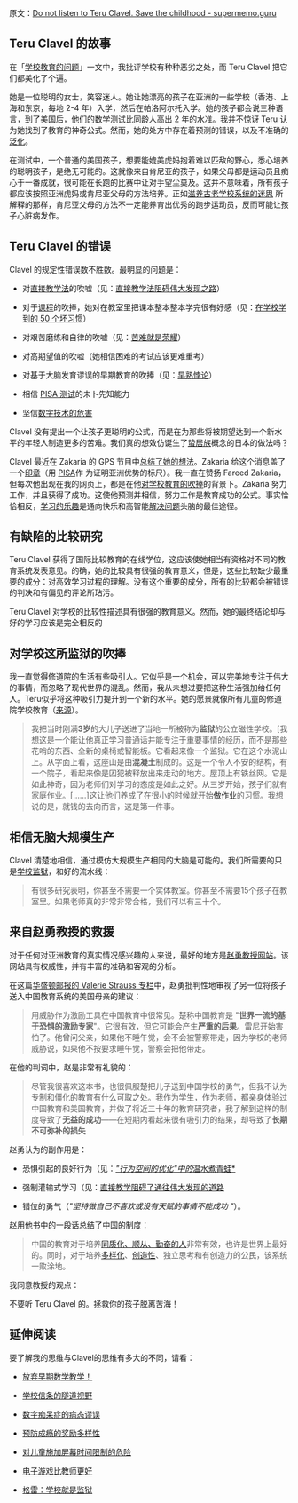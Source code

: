 原文：[Do not listen to Teru Clavel. Save the childhood - supermemo.guru](https://supermemo.guru/wiki/Do_not_listen_to_Teru_Clavel._Save_the_childhood)

## Teru Clavel 的故事

在「[学校教育的问题](https://supermemo.guru/wiki/Problem_of_schooling)」一文中，我批评学校有种种恶劣之处，而 Teru Clavel 把它们都美化了个遍。

她是一位聪明的女士，笑容迷人。她让她漂亮的孩子在亚洲的一些学校（香港、上海和东京，每地 2-4 年）入学，然后在帕洛阿尔托入学。她的孩子都会说三种语言，到了美国后，他们的数学测试比同龄人高出 2 年的水准。我并不惊讶 Teru 认为她找到了教育的神奇公式。然而，她的处方中存在着预测的错误，以及不准确的[泛化](https://supermemo.guru/wiki/Generalization)。

在测试中，一个普通的美国孩子，想要能媲美虎妈抱着难以匹敌的野心，悉心培养的聪明孩子，是绝无可能的。这就像来自肯尼亚的孩子，如果父母都是运动员且痴心于一番成就，很可能在长跑的比赛中让对手望尘莫及。这并不意味着，所有孩子都应该按照亚洲虎妈或肯尼亚父母的方法培养。正如[滋养古老学校系统的迷思](https://supermemo.guru/wiki/Mythology_that_keeps_the_archaic_school_system_alive) 所解释的那样，肯尼亚父母的方法不一定能养育出优秀的跑步运动员，反而可能让孩子心脏病发作。

## Teru Clavel 的错误

Clavel 的规定性错误数不胜数。最明显的问题是：

- 对[直接教学法](https://supermemo.guru/wiki/Direct_instruction)的吹嘘（见：[直接教学法阻碍伟大发现之路](https://supermemo.guru/wiki/Direct_instruction_blocks_pathways_to_great_discoveries)）

- 对于[课程](https://supermemo.guru/wiki/Curriculum)的吹捧，她对在教室里把课本整本整本学完很有好感（见：[在学校学到的 50 个坏习惯](https://supermemo.guru/wiki/50_bad_habits_learned_at_school)）

- 对艰苦磨练和自律的吹嘘（见：[苦难就是荣耀](https://supermemo.guru/wiki/The_grind_is_the_glory)）

- 对高期望值的吹嘘（她相信困难的考试应该更难重考）

- 对基于大脑发育谬误的早期教育的吹捧（见：[早熟悖论](https://supermemo.guru/wiki/Precocity_paradox)）

- 相信 [PISA 测试](https://supermemo.guru/wiki/PISA)的未卜先知能力

- 坚信[数字技术的危害](https://supermemo.guru/wiki/Digital_Dementia)

Clavel 没有提出一个让孩子更聪明的公式，而是在为那些将被期望达到一个新水平的年轻人制造更多的苦难。我们真的想效仿诞生了[蛰居族](https://supermemo.guru/wiki/Hikikomori)概念的日本的做法吗？

Clavel 最近在 Zakaria 的 GPS 节目中[总结了她的想法](https://youtu.be/Trd6eQ8xsyA)。Zakaria 给这个消息盖了一个[印章](http://transcripts.cnn.com/TRANSCRIPTS/1912/01/fzgps.01.html)（用 [PISA](https://supermemo.guru/wiki/PISA)作 为证明亚洲优势的标尺）。我一直在赞扬 Fareed Zakaria，但每次他出现在我的网页上，都是在他[对学校教育的吹捧](https://supermemo.guru/wiki/Glorification_of_schooling)的背景下。Zakaria 努力工作，并且获得了成功。这使他预测并相信，努力工作是教育成功的公式。事实恰恰相反，[学习的乐趣](https://supermemo.guru/wiki/Pleasure_of_learning)是通向快乐和高智能[解决问题](https://supermemo.guru/wiki/Problem_solving)头脑的最佳途径。

## 有缺陷的比较研究

Teru Clavel 获得了国际比较教育的在线学位，这应该使她相当有资格对不同的教育系统发表意见。的确，她的比较具有很强的教育意义，但是，这些比较缺少最重要的成分：对高效学习过程的理解。没有这个重要的成分，所有的比较都会被错误的判决和有偏见的评论所玷污。

Teru Clavel 对学校的比较性描述具有很强的教育意义。然而，她的最终结论却与好的学习应该是完全相反的

## 对学校这所监狱的吹捧

我一直觉得修道院的生活有些吸引人。它似乎是一个机会，可以完美地专注于伟大的事情，而忽略了现代世界的混乱。然而，我从未想过要把这种生活强加给任何人。Teru似乎将这种吸引力提升到一个新的水平。她的愿景就像所有儿童的修道院学校教育（[来源](https://zibbyowens.com/transcript/teruclavel)）。

> 我把当时刚满**3岁**的大儿子送进了当地一所被称为**监狱**的公立磁性学校。[我想这是一个能让他真正学习普通话并能专注于重要事情的经历，而不是那些花哨的东西、全新的桌椅或智能板。它看起来像一个监狱。它在这个水泥山上。从字面上看，这座山是由**混凝土**制成的。这是一个令人不安的结构，有一个院子，看起来像是囚犯被释放出来走动的地方。屋顶上有铁丝网。它是如此神奇，因为老师们对学习的态度是如此之好。从三岁开始，孩子们就有家庭作业。[......]这让他们养成了在很小的时候就开始[做作业](https://supermemo.guru/wiki/Homework)的习惯。我想说的是，就钱的去向而言，这是第一件事。

## 相信无脑大规模生产

Clavel 清楚地相信，通过模仿大规模生产相同的大脑是可能的。我们所需要的只是[学校监狱](https://supermemo.guru/wiki/School_is_prison)，和好的流水线：

> 有很多研究表明，你甚至不需要一个实体教室。你甚至不需要15个孩子在教室里。如果老师真的非常非常合格，我们可以有三十个。

## 来自赵勇教授的救援

对于任何对亚洲教育的真实情况感兴趣的人来说，最好的地方是[赵勇教授网站](http://zhaolearning.com/)。该网站具有权威性，并有丰富的准确和客观的分析。

在这篇[华盛顿邮报的 Valerie Strauss 专栏](https://www.washingtonpost.com/news/answer-sheet/wp/2017/09/19/theres-a-new-call-for-americans-to-embrace-chinese-style-education-why-thats-a-huge-mistake/)中，赵勇批判性地审视了另一位将孩子送入中国教育系统的美国母亲的建议：

> 用威胁作为激励工具在中国教育中很常见。楚称中国教育是 "**世界一流的基于恐惧的激励专家**"。它很有效，但它可能会产生**严重的后果**。雷尼开始害怕了。他曾问父亲，如果他不睡午觉，会不会被警察带走，因为学校的老师威胁说，如果他不按要求睡午觉，警察会把他带走。

在他的判词中，赵是非常有礼貌的：

> 尽管我很喜欢这本书，也很佩服楚把儿子送到中国学校的勇气，但我不认为专制和僵化的教育有什么可取之处。我作为学生，作为老师，都亲身体验过中国教育和美国教育，并做了将近三十年的教育研究者，我了解到这样的制度导致了**无益的成功**——在短期内看起来很有吸引力的结果，却导致了**长期不可弥补的损失**

赵勇认为的副作用是：

- 恐惧引起的良好行为（见：[*"行为空间的优化"中的*温水煮青蛙*](https://supermemo.guru/wiki/Optimization_of_behavioral_spaces_in_development#Boling_the_frog)

- 强制灌输式学习（见：[直接教学阻碍了通往伟大发现的道路](https://supermemo.guru/wiki/Direct_instruction_blocks_pathways_to_great_discoveries)

- 错位的勇气（*"坚持做自己不喜欢或没有天赋的事情不能成功 "*）。

赵用他书中的一段话总结了中国的制度：

> 中国的教育对于培养[同质化、顺从、勤奋的人](https://supermemo.guru/wiki/North_Korea)非常有效，也许是世界上最好的。同时，对于培养[多样化](https://supermemo.guru/wiki/Diversity)、[创造性](https://supermemo.guru/wiki/Creativity)、独立思考和有创造力的公民，该系统一败涂地。

我同意教授的观点：

不要听 Teru Clavel 的。拯救你的孩子脱离苦海！

## 延伸阅读

要了解我的思维与Clavel的思维有多大的不同，请看：

- [放弃早期数学教学！](https://supermemo.guru/wiki/Abandon_early_math_instruction!)

- [学校信条的隧道视野](https://supermemo.guru/wiki/Tunnel_vision_of_school_letteracy)

- [数字痴呆症的病态谬误](https://supermemo.guru/wiki/The_morbid_myth_of_Digital_Dementia)

- [预防成瘾的奖励多样性](https://supermemo.guru/wiki/Reward_diversity_in_preventing_addictions)

- [对儿童施加屏幕时间限制的危险](https://supermemo.guru/wiki/Dangers_of_imposing_screen_time_limits_on_children)

- [电子游戏比教师更好](https://supermemo.guru/wiki/Videogames_are_better_than_teachers)

- [格雷：学校就是监狱](https://supermemo.guru/wiki/Gray:_School_is_prison)